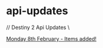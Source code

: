 # api-updates

// Destiny 2 Api Updates \\

[Monday 8th February - Items added!](https://github.com/spoofbtw/api-updates/blob/d695f334dd5a909d2ca0085139c76b5b388b24db/Monday%208th%20February%202021.md)
